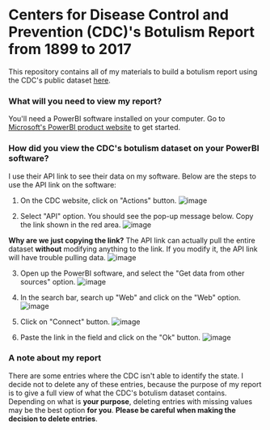# Centers for Disease Control and Prevention (CDC)'s Botulism Report from 1899 to 2017
This repository contains all of my materials to build a botulism report using the CDC's public dataset [here](https://data.cdc.gov/Foodborne-Waterborne-and-Related-Diseases/Botulism/66i6-hisz/about_data). 

### What will you need to view my report?
You'll need a PowerBI software installed on your computer. Go to [Microsoft's PowerBI product website](https://www.microsoft.com/en-us/power-platform/products/power-bi) to get started.

### How did you view the CDC's botulism dataset on your PowerBI software?
I use their API link to see their data on my software. Below are the steps to use the API link on the software:


1) On the CDC website, click on "Actions" button.
![image](https://github.com/user-attachments/assets/b7db61a1-ab4b-43e3-a39d-79851088e642)

2) Select "API" option. You should see the pop-up message below. Copy the link shown in the red area.
![image](https://github.com/user-attachments/assets/86fb07b0-62ee-40bc-84b4-36d24fbd2770)

<b>Why are we just copying the link?</b> The API link can actually pull the entire dataset <b>without</b> modifying anything to the link. If you modify it, the API link will have trouble pulling data.
![image](https://github.com/user-attachments/assets/6d47a64c-be2a-4b26-b55b-1e7337c89fb5)

3) Open up the PowerBI software, and select the "Get data from other sources" option.
![image](https://github.com/user-attachments/assets/601e466e-f942-408a-b998-c4f4bdf466db)

4) In the search bar, search up "Web" and click on the "Web" option.
![image](https://github.com/user-attachments/assets/4d38f876-36d5-4fcb-8788-a56f2e22d638)

5) Click on "Connect" button.
![image](https://github.com/user-attachments/assets/956ef7cd-3d74-4460-9be7-49c35e03772d)

6) Paste the link in the field and click on the "Ok" button.
![image](https://github.com/user-attachments/assets/abab43fa-68af-4b47-b757-8247d3e1da0a)

### A note about my report
There are some entries where the CDC isn't able to identify the state. I decide not to delete any of these entries, because the purpose of my report is to give a full view of what the CDC's botulism dataset contains. Depending on what is <b>your purpose</b>, deleting entries with missing values may be the best option <b>for you</b>. <b>Please be careful when making the decision to delete entries</b>. 





